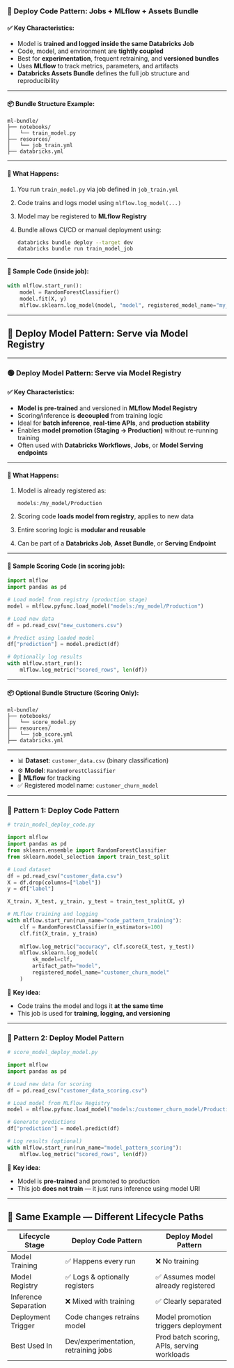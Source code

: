 

### 🔷 **Deploy Code Pattern: Jobs + MLflow + Assets Bundle**

#### ✅ Key Characteristics:

* Model is **trained and logged inside the same Databricks Job**
* Code, model, and environment are **tightly coupled**
* Best for **experimentation**, frequent retraining, and **versioned bundles**
* Uses **MLflow** to track metrics, parameters, and artifacts
* **Databricks Assets Bundle** defines the full job structure and reproducibility

---

#### 📦 Bundle Structure Example:

```
ml-bundle/
├── notebooks/
│   └── train_model.py
├── resources/
│   └── job_train.yml
├── databricks.yml
```

---

#### 🧠 What Happens:

1. You run `train_model.py` via job defined in `job_train.yml`
2. Code trains and logs model using `mlflow.log_model(...)`
3. Model may be registered to **MLflow Registry**
4. Bundle allows CI/CD or manual deployment using:

   ```bash
   databricks bundle deploy --target dev
   databricks bundle run train_model_job
   ```

---

#### 🧪 Sample Code (inside job):

```python
with mlflow.start_run():
    model = RandomForestClassifier()
    model.fit(X, y)
    mlflow.sklearn.log_model(model, "model", registered_model_name="my_model")
```

---

## 🎯 **Deploy Model Pattern: Serve via Model Registry**

---

### 🟢 **Deploy Model Pattern: Serve via Model Registry**

#### ✅ Key Characteristics:

* **Model is pre-trained** and versioned in **MLflow Model Registry**
* Scoring/inference is **decoupled** from training logic
* Ideal for **batch inference**, **real-time APIs**, and **production stability**
* Enables **model promotion (Staging → Production)** without re-running training
* Often used with **Databricks Workflows**, **Jobs**, or **Model Serving endpoints**

---

#### 🧠 What Happens:

1. Model is already registered as:

   ```
   models:/my_model/Production
   ```
2. Scoring code **loads model from registry**, applies to new data
3. Entire scoring logic is **modular and reusable**
4. Can be part of a **Databricks Job**, **Asset Bundle**, or **Serving Endpoint**

---

#### 🧪 Sample Scoring Code (in scoring job):

```python
import mlflow
import pandas as pd

# Load model from registry (production stage)
model = mlflow.pyfunc.load_model("models:/my_model/Production")

# Load new data
df = pd.read_csv("new_customers.csv")

# Predict using loaded model
df["prediction"] = model.predict(df)

# Optionally log results
with mlflow.start_run():
    mlflow.log_metric("scored_rows", len(df))
```

---

#### 📦 Optional Bundle Structure (Scoring Only):

```
ml-bundle/
├── notebooks/
│   └── score_model.py
├── resources/
│   └── job_score.yml
├── databricks.yml
```

---

* 📊 **Dataset**: `customer_data.csv` (binary classification)
* ⚙️ **Model**: `RandomForestClassifier`
* 🔁 **MLflow** for tracking
* ✅ Registered model name: `customer_churn_model`

---

### 🔷 Pattern 1: **Deploy Code Pattern**

```python
# train_model_deploy_code.py

import mlflow
import pandas as pd
from sklearn.ensemble import RandomForestClassifier
from sklearn.model_selection import train_test_split

# Load dataset
df = pd.read_csv("customer_data.csv")
X = df.drop(columns=["label"])
y = df["label"]

X_train, X_test, y_train, y_test = train_test_split(X, y)

# MLflow training and logging
with mlflow.start_run(run_name="code_pattern_training"):
    clf = RandomForestClassifier(n_estimators=100)
    clf.fit(X_train, y_train)
    
    mlflow.log_metric("accuracy", clf.score(X_test, y_test))
    mlflow.sklearn.log_model(
        sk_model=clf,
        artifact_path="model",
        registered_model_name="customer_churn_model"
    )
```

🧠 **Key idea**:

* Code trains the model and logs it **at the same time**
* This job is used for **training, logging, and versioning**

---

### 🔷 Pattern 2: **Deploy Model Pattern**

```python
# score_model_deploy_model.py

import mlflow
import pandas as pd

# Load new data for scoring
df = pd.read_csv("customer_data_scoring.csv")

# Load model from MLflow Registry
model = mlflow.pyfunc.load_model("models:/customer_churn_model/Production")

# Generate predictions
df["prediction"] = model.predict(df)

# Log results (optional)
with mlflow.start_run(run_name="model_pattern_scoring"):
    mlflow.log_metric("scored_rows", len(df))
```

🧠 **Key idea**:

* Model is **pre-trained** and promoted to production
* This job **does not train** — it just runs inference using model URI

---

## 🧪 Same Example — Different Lifecycle Paths

| Lifecycle Stage      | Deploy Code Pattern                  | Deploy Model Pattern                        |
| -------------------- | ------------------------------------ | ------------------------------------------- |
| Model Training       | ✅ Happens every run                  | ❌ No training                               |
| Model Registry       | ✅ Logs & optionally registers        | ✅ Assumes model already registered          |
| Inference Separation | ❌ Mixed with training                | ✅ Clearly separated                         |
| Deployment Trigger   | Code changes retrains model          | Model promotion triggers deployment         |
| Best Used In         | Dev/experimentation, retraining jobs | Prod batch scoring, APIs, serving workloads |

